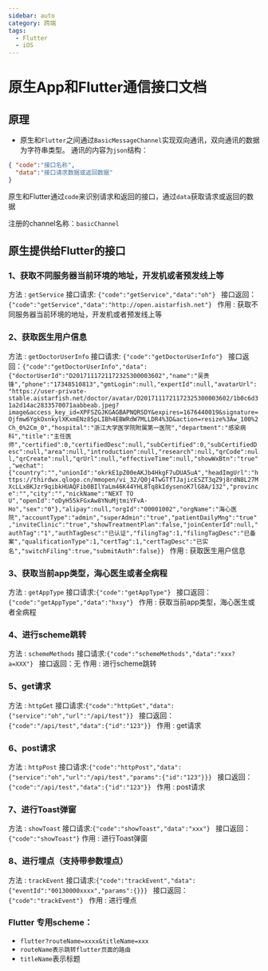 ```yaml
---
sidebar: auto
category: 跨端
tags:
  - Flutter
  - iOS
---
```


# 原生App和Flutter通信接口文档

## 原理
* 原生和`Flutter`之间通过`BasicMessageChannel`实现双向通讯，双向通讯的数据为字符串类型。
通讯的内容为`json`结构：
```json
{ "code":"接口名称",
  "data":"接口请求数据或返回数据"
}
```
原生和Flutter通过`code`来识别请求和返回的接口，通过`data`获取请求或返回的数据

注册的channel名称：`basicChannel`

## 原生提供给Flutter的接口
### 1、获取不同服务器当前环境的地址，开发机或者预发线上等
方法	: `getService` 
接口请求: `{"code":"getService","data":"oh"} `
接口返回：`{"code":"getService","data":"http://open.aistarfish.net"} `
作用	: 获取不同服务器当前环境的地址，开发机或者预发线上等

### 2、获取医生用户信息
方法	: `getDoctorUserInfo`
接口请求: `{"code":"getDoctorUserInfo"} `
接口返回：`{"code":"getDoctorUserInfo","data":{"doctorUserId":"D2017111721172325300003602","name":"吴贵锋","phone":"17348510813","gmtLogin":null,"expertId":null,"avatarUrl":"https://user-private-stable.aistarfish.net/doctor/avatar/D2017111721172325300003602/1b0c6d31a2d14ac2833570071aabbeab.jpeg?image&access_key_id=XPFSZGJKGAGBAPNQRSDY&expires=1676440019&signature=Ojfmw6YgkOxnkylXKxmENz85pLIBh4EBWRdW7MLLDR4%3D&action=resize%3Aw_100%2Ch_0%2Cm_0","hospital":"浙江大学医学院附属第一医院","department":"感染病科","title":"主任医师","certified":0,"certifiedDesc":null,"subCertified":0,"subCertifiedDesc":null,"area":null,"introduction":null,"research":null,"qrCode":null,"qrCreate":null,"qrUrl":null,"effectiveTime":null,"showWxBtn":"true","wechat":{"country":"","unionId":"okrkE1pZ00eAKJb4HkgF7uDUA5uA","headImgUrl":"https://thirdwx.qlogo.cn/mmopen/vi_32/Q0j4TwGTfTJajicESZT3qZ9j8rdN8L27MXcLLxBKJzr9qibkHUAQFib0BIlYaLm46K44YHL8Tq8kIdysenoK7lG8A/132","province":"","city":"","nickName":"NEXT TO U","openId":"oDyH55kFGxAw8YNuMjtmiYFvA-Ho","sex":"0"},"alipay":null,"orgId":"O0001002","orgName":"海心医院","accountType":"admin","superAdmin":"true","patientDailyMng":"true","inviteClinic":"true","showTreatmentPlan":false,"joinCenterId":null,"authTag":"1","authTagDesc":"已认证","filingTag":1,"filingTagDesc":"已备案","qualificationType":1,"certTag":1,"certTagDesc":"已实名","switchFiling":true,"submitAuth":false}} `
作用	: 获取医生用户信息

### 3、获取当前app类型，海心医生或者全病程
方法	: `getAppType`
接口请求:`{"code":"getAppType"} `
接口返回：`{"code":"getAppType","data":"hxsy"} `
作用	: 获取当前app类型，海心医生或者全病程

### 4、进行scheme跳转
方法	: `schemeMethods`
接口请求:`{"code":"schemeMethods","data":"xxx?a=XXX"} `
接口返回：无
作用	: 进行scheme跳转

### 5、get请求
方法	: `httpGet`
接口请求:`{"code":"httpGet","data":{"service":"oh","url":"/api/test"}} `
接口返回：`{"code":"/api/test","data":{"id":"123"}} `
作用	: get请求

### 6、post请求
方法	: `httpPost`
接口请求:`{"code":"httpPost","data":{"service":"oh","url":"/api/test","params":{"id":"123"}}} `
接口返回：`{"code":"/api/test","data":{"id":"123"}} `
作用	: post请求

### 7、进行Toast弹窗
方法	: `showToast`
接口请求:`{"code":"showToast","data":"xxx"} `
接口返回：`{"code":"showToast"}`
作用	: 进行Toast弹窗

### 8、进行埋点（支持带参数埋点）
方法	: `trackEvent`
接口请求:`{"code":"trackEvent","data":{"eventId":"00130000xxxx","params":{}}} `
接口返回：`{"code":"trackEvent"} `
作用	: 进行埋点

### Flutter 专用scheme：
* `flutter?routeName=xxxx&titleName=xxx`
* `routeName表示跳转flutter页面的路由`
* `titleName`表示标题